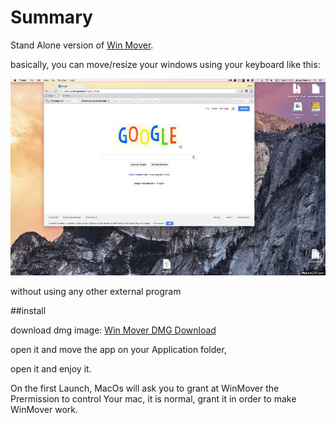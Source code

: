 # Summary

Stand Alone version of  [Win Mover](https://github.com/jurgob/win_mover). 

basically, you can move/resize your windows using your keyboard like this:

![alt tag](https://raw.githubusercontent.com/jurgob/win_mover/master/readme_files/win_mover.gif)

without using any other external program

##install

download dmg image: [Win Mover DMG Download](https://github.com/jurgob/win_mover_standalone/releases/download/first/WinMover.dmg)

open it and move the app on your Application folder, 

open it and enjoy it.


On the first Launch, MacOs will ask you to grant at WinMover the Prermission to control Your mac, it is normal, grant it in order to make WinMover work.
